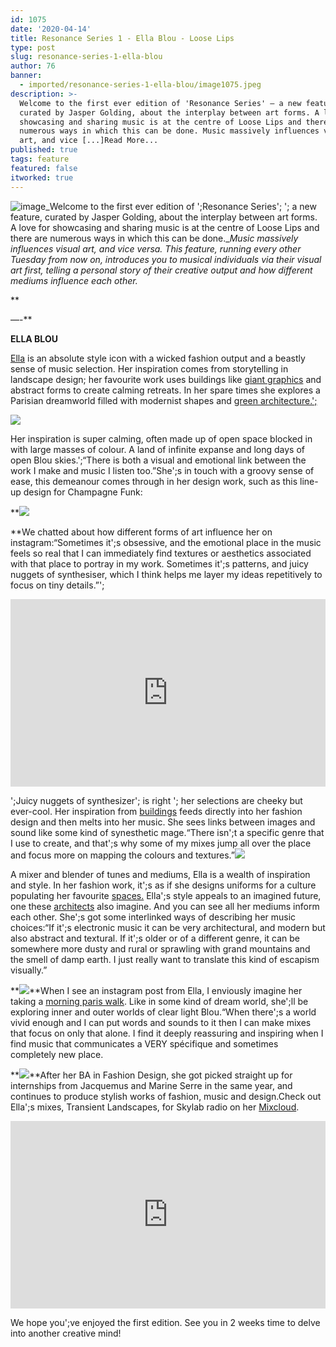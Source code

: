```yaml
---
id: 1075
date: '2020-04-14'
title: Resonance Series 1 - Ella Blou - Loose Lips
type: post
slug: resonance-series-1-ella-blou
author: 76
banner:
  - imported/resonance-series-1-ella-blou/image1075.jpeg
description: >-
  Welcome to the first ever edition of 'Resonance Series' – a new feature,
  curated by Jasper Golding, about the interplay between art forms. A love for
  showcasing and sharing music is at the centre of Loose Lips and there are
  numerous ways in which this can be done. Music massively influences visual
  art, and vice [...]Read More...
published: true
tags: feature
featured: false
itworked: true
---
```

![image](../imported/resonance-series-1-ella-blou/image1075.jpeg)_Welcome to the first ever edition of ';Resonance Series'; '; a new feature, curated by Jasper Golding, about the interplay between art forms. A love for showcasing and sharing music is at the centre of Loose Lips and there are numerous ways in which this can be done.__Music massively influences visual art, and vice versa. This feature, running every other Tuesday from now on, introduces you to musical individuals via their visual art first, telling a personal story of their creative output and how different mediums influence each other._

**

—-**

**ELLA BLOU**

[Ella](https://www.mixcloud.com/ella-blou/) is an absolute style icon with a wicked fashion output and a beastly sense of music selection. Her inspiration comes from storytelling in landscape design; her favourite work uses buildings like [giant graphics](https://www.gardenvisit.com/gardens/garden_of_australian_dreams) and abstract forms to create calming retreats. In her spare times she explores a Parisian dreamworld filled with modernist shapes and [green architecture.';](https://www.ambasz.com/fukuoka-prefectural-international)

**![](/wp-content/uploads/live/img/wysiwyg/5e95e8a281fbc.jpg)**

Her inspiration is super calming, often made up of open space blocked in with large masses of colour. A land of infinite expanse and long days of open Blou skies.';“There is both a visual and emotional link between the work I make and music I listen too.”She';s in touch with a groovy sense of ease, this demeanour comes through in her design work, such as this line-up design for Champagne Funk:

**![](https://lh5.googleusercontent.com/q0lpPouxVXj9lBmqnhRE-VxANhzcLk8eZ81Z4lPccu84UYDvBCeqB5xOZ0hCInehECDdimaPIW0SKHXw8MJf9VWONojg3t43ktKYxgCdS3_c1XBZBh5ZRIUyfczN2qKXqwwD8PF9)  
  
**We chatted about how different forms of art influence her on instagram:“Sometimes it';s obsessive, and the emotional place in the music feels so real that I can immediately find textures or aesthetics associated with that place to portray in my work. Sometimes it';s patterns, and juicy nuggets of synthesiser, which I think helps me layer my ideas repetitively to focus on tiny details.”';

**<iframe width='100%' height='300' scrolling='no' frameborder='no' allow='autoplay' src='https://www.youtube.com/embed/TtZ3-gvn-tw'></iframe>**

';Juicy nuggets of synthesizer'; is right '; her selections are cheeky but ever-cool. Her inspiration from [buildings](https://www.archdaily.com/774578/a-utopian-dream-stood-still-ricardo-bofills-postmodern-parisian-housing-estate-of-noisy-le-grand) feeds directly into her fashion design and then melts into her music. She sees links between images and sound like some kind of synesthetic mage.“There isn';t a specific genre that I use to create, and that';s why some of my mixes jump all over the place and focus more on mapping the colours and textures.”**![](/wp-content/uploads/live/img/wysiwyg/5e95e90d8be93.JPG)**

A mixer and blender of tunes and mediums, Ella is a wealth of inspiration and style. In her fashion work, it';s as if she designs uniforms for a culture populating her favourite [spaces.](https://www.inexhibit.com/mymuseum/fondation-vasarely-aix-en-provence/) Ella';s style appeals to an imagined future, one these [architects](https://www.inexhibit.com/mymuseum/fondation-vasarely-aix-en-provence/) also imagine. And you can see all her mediums inform each other. She';s got some interlinked ways of describing her music choices:“If it';s electronic music it can be very architectural, and modern but also abstract and textural. If it';s older or of a different genre, it can be somewhere more dusty and rural or sprawling with grand mountains and the smell of damp earth. I just really want to translate this kind of escapism visually.”

**![](/wp-content/uploads/live/img/wysiwyg/5e95e98616a98.jpg)**When I see an instagram post from Ella, I enviously imagine her taking a [morning paris walk](https://www.youtube.com/watch?v=lN_8qFinDBM). Like in some kind of dream world, she';ll be exploring inner and outer worlds of clear light Blou.“When there';s a world vivid enough and I can put words and sounds to it then I can make mixes that focus on only that alone. I find it deeply reassuring and inspiring when I find music that communicates a VERY spécifique and sometimes completely new place.

**![](/wp-content/uploads/live/img/wysiwyg/5e95e99d70bc6.JPG)**After her BA in Fashion Design, she got picked straight up for internships from Jacquemus and Marine Serre in the same year, and continues to produce stylish works of fashion, music and design.Check out Ella';s mixes, Transient Landscapes, for Skylab radio on her [Mixcloud](https://www.mixcloud.com/ella-blou/).

<iframe width='100%' height='300' scrolling='no' frameborder='no' allow='autoplay' src='https://www.mixcloud.com/widget/iframe/?hide_cover=1&feed=%2Fskylab_radio%2Ftransient-landscapes-w-ella-blou-e4%2F'></iframe>

We hope you';ve enjoyed the first edition. See you in 2 weeks time to delve into another creative mind!